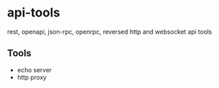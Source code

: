 # api-tools

rest, openapi, json-rpc, openrpc, reversed http and websocket api tools

## Tools

* echo server
* http proxy

